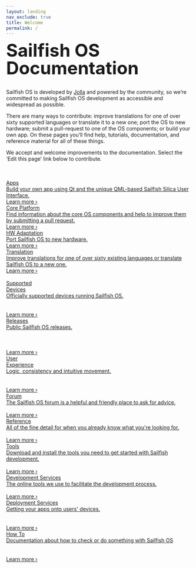 ```yaml
---
layout: landing
nav_exclude: true
title: Welcome
permalink: /
---
```

<span class="landing-highlight" style="font-size:xxx-large;line-height:1"><b>Sailfish OS<br/>Documentation</b></span>
<div class="landing-text" style="margin-top: 2rem; margin-bottom: 3rem;"><p>
Sailfish OS is developed by <a href="https://jolla.com">Jolla</a> and powered by the community, so we’re committed to making Sailfish OS development as accessible and widespread as possible.
</p>
<p>There are many ways to contribute: improve translations for one of over sixty supported languages or translate it to a new one; port the OS to new hardware; submit a pull-request to one of the OS components; or build your own app. On these pages you’ll find help, tutorials, documentation, and reference material for all of these things.</p>
<p>We accept and welcome improvements to the documentation. Select the ‘Edit this page’ link below to contribute.</p>
</div>
<div class="landing-container">
  <a href="/Develop/Apps">
  <div class="landing-img" style="background-image: url(assets/images/apps.jpg)">
    <span class="landing-head">Apps</span>
    <div  class="landing-text landing-box-text">
      Build your own app using Qt and the unique QML-based Sailfish Silica User Interface.
    </div>
    <span class="landing-text landing-foot">Learn more ›</span>
  </div></a>
  <a href="/Develop/Platform">
  <div class="landing-img" style="background-image: url(assets/images/platform.jpg)">
    <span class="landing-head">Core Platform</span>
    <div  class="landing-text landing-box-text">
      Find information about the core OS components and help to improve them by submitting a pull request.
    </div>
    <span class="landing-text landing-foot">Learn more ›</span>
  </div></a>
  <div class="clearfix"></div>
  <a href="/Develop/HW_Adaptation">
  <div class="landing-img" style="background-image: url(assets/images/adaptation.jpg)">
    <span class="landing-head">HW Adaptation</span>
    <div  class="landing-text landing-box-text">
      Port Sailfish OS to new hardware.
    </div>
    <span class="landing-text landing-foot">Learn more ›</span>
  </div></a>
  <a href="/Develop/L10n">
  <div class="landing-img" style="background-image: url(assets/images/translation.jpg)">
    <span class="landing-head">Translation</span>
    <div  class="landing-text landing-box-text">
      Improve translations for one of over sixty existing languages or translate Sailfish OS to a new one.
    </div>
    <span class="landing-text landing-foot">Learn more ›</span>
  </div></a>
  <div class="clearfix"></div>
</div>
<br>
<div class="landing-container landing-blank-container">
  <a href="https://shop.jolla.com/">
  <div class="landing-blank">
    <span class="landing-head">Supported<br/>Devices</span>
    <div  class="landing-text landing-box-text">
      Officially supported devices running Sailfish OS.
      <br/><br/><br/>
      <span class="landing-link">Learn more ›</span>
    </div>
  </div></a>
</div>
<div class="landing-container landing-blank-container">
  <a href="/Releases">
  <div class="landing-blank">
    <span class="landing-head">Releases</span>
    <div  class="landing-text landing-box-text">
      Public Sailfish OS releases.
      <br/><br/><br/><br/>
      <span class="landing-link">Learn more ›</span>
    </div>
  </div></a>
</div>
<div class="landing-container landing-blank-container">
  <a href="https://sailfishos.org/design/">
  <div class="landing-blank">
    <span class="landing-head">User<br/>Experience</span>
    <div  class="landing-text landing-box-text">
      Logic, consistency and intuitive movement.
      <br/><br/><br/>
      <span class="landing-link">Learn more ›</span>
    </div>
  </div></a>
</div>
<div class="landing-container landing-blank-container">
  <a href="https://forum.sailfishos.org">
  <div class="landing-blank">
    <span class="landing-head">Forum</span>
    <div  class="landing-text landing-box-text">
      The Sailfish OS forum is a helpful and friendly place to ask for advice.
      <br/><br/>
      <span class="landing-link">Learn more ›</span>
    </div>
  </div></a>
</div>
<div class="landing-container landing-blank-container">
  <a href="/Reference">
  <div class="landing-blank">
    <span class="landing-head">Reference</span>
    <div  class="landing-text landing-box-text">
      All of the fine detail for when you already know what you're looking for.
      <br/><br/>
      <span class="landing-link">Learn more ›</span>
    </div>
  </div></a>
</div>
<div class="landing-container landing-blank-container">
  <a href="/Tools">
  <div class="landing-blank">
    <span class="landing-head">Tools</span>
    <div  class="landing-text landing-box-text">
      Download and install the tools you need to get started with Sailfish development.
      <br/><br/>
      <span class="landing-link">Learn more ›</span>
    </div>
  </div></a>
</div>
<div class="landing-container landing-blank-container">
  <a href="/Services/Development">
  <div class="landing-blank">
    <span class="landing-head">Development Services</span>
    <div  class="landing-text landing-box-text">
      The online tools we use to facilitate the development process.
      <br/><br/>
      <span class="landing-link">Learn more ›</span>
    </div>
  </div></a>
</div>
<div class="landing-container landing-blank-container">
  <a href="/Services/Deployment">
  <div class="landing-blank">
    <span class="landing-head">Deployment Services</span>
    <div  class="landing-text landing-box-text">
      Getting your apps onto users' devices.
      <br/><br/><br/>
      <span class="landing-link">Learn more ›</span>
    </div>
  </div></a>
  <div class="clearfix"></div>
</div>
<div class="landing-container landing-blank-container">
  <a href="/HowTo">
  <div class="landing-blank">
    <span class="landing-head">How To</span>
    <div  class="landing-text landing-box-text">
      Documentation about how to check or do something with Sailfish OS
      <br/><br/><br/>
      <span class="landing-link">Learn more ›</span>
    </div>
  </div></a>
  <div class="clearfix"></div>
</div>
<div class="landing-text" style="margin-top: 2rem; margin-bottom: 4rem;">
